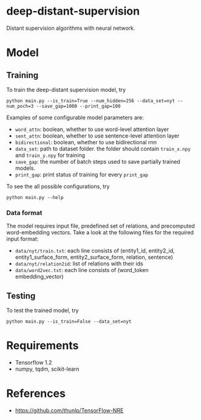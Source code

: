 # deep-distant-supervision
Distant supervision algorithms with neural network.

# Model

## Training
To train the deep-distant supervision model, try

`python main.py --is_train=True --num_hidden=256 --data_set=nyt --num_poch=3 --save_gap=1000 --print_gap=100`

Examples of some configurable model parameters are:
- `word_attn`: boolean, whether to use word-level attention layer
- `sent_attn`: boolean, whether to use sentence-level attention layer
- `bidirectional`: boolean, whether to use bidirectional rnn 
- `data_set`: path to dataset folder. the folder should contain `train_x.npy` and `train_y.npy` for training
- `save_gap`: the number of batch steps used to save partially trained models.
- `print_gap`: print status of training for every `print_gap`

To see the all possible configurations, try

`python main.py --help`

### Data format
The model requires input file, predefined set of relations, and precomputed word-embedding vectors.
Take a look at the following files for the required input format:
- `data/nyt/train.txt`: each line consists of (entity1_id, entity2_id, entity1_surface_form, entity2_surface_form, relation, sentence)
- `data/nyt/relation2id`: list of relations with their ids
- `data/word2vec.txt`: each line consists of (word_token embedding_vector)

## Testing
To test the trained model, try

`python main.py --is_train=False --data_set=nyt`

# Requirements
- Tensorflow 1.2
- numpy, tqdm, scikit-learn

# References
- https://github.com/thunlp/TensorFlow-NRE

